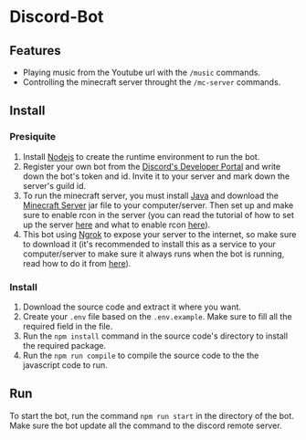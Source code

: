 # Discord-Bot

## Features

- Playing music from the Youtube url with the `/music` commands.
- Controlling the minecraft server throught the `/mc-server` commands.

## Install

### Presiquite

1. Install [Nodejs](https://ngrok.com/) to create the runtime environment to run the bot.
2. Register your own bot from the [Discord's Developer Portal](https://discord.com/developers/applications) and write down the bot's token and id. Invite it to your server and mark down the server's guild id.
3. To run the minecraft server, you must install [Java](https://www.java.com/en/) and download the [Minecraft Server](https://www.minecraft.net/en-us/download/server) jar file to your computer/server. Then set up and make sure to enable rcon in the server (you can read the tutorial of how to set up the server [here](https://minecraft.fandom.com/wiki/Tutorials/Setting_up_a_server) and what to enable rcon [here](https://minecraft.fandom.com/wiki/Server.properties)).
4. This bot using [Ngrok](https://ngrok.com/) to expose your server to the internet, so make sure to download it (it's recommended to install this as a service to your computer/server to make sure it always runs when the bot is running, read how to do it from [here](https://ngrok.com/docs/secure-tunnels/ngrok-agent/installing-as-a-service/)).

### Install

1. Download the source code and extract it where you want.
2. Create your `.env` file based on the `.env.example`. Make sure to fill all the required field in the file.
3. Run the `npm install` command in the source code's directory to install the required package.
4. Run the `npm run compile` to compile the source code to the the javascript code to run.

## Run

To start the bot, run the command `npm run start` in the directory of the bot. Make sure the bot update all the command to the discord remote server.
